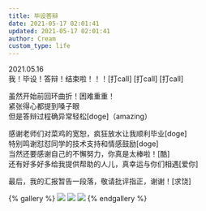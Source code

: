 ```yaml
---
title: 毕设答辩
date: 2021-05-17 02:01:41
updated: 2021-05-17 02:01:41
author: Cream
custom_type: life
---
```


2021.05.16  
我！毕设！答辩！结束啦！！！[打call] [打call] [打call]

虽然开始前回环曲折！困难重重！  
紧张得心都提到嗓子眼  
但是答辩过程确异常轻松[doge]（amazing）

感谢老师们对菜鸡的宽恕，疯狂放水让我顺利毕业[doge]  
特别鸣谢怼怼同学的技术支持和情感鼓励[doge]  
当然还要感谢自己的不懈努力，你真是太棒啦！[酷]  
还有好多好多给我提供帮助的人儿，真幸运与你们相遇[爱你]

最后，我的汇报暂告一段落，敬请批评指正，谢谢！[求饶]

{% gallery %}
![](https://wx1.sinaimg.cn/mw690/007MoDDugy1gqkt4f0e4tj32tc2407wk.jpg)
![](https://wx2.sinaimg.cn/mw690/007MoDDugy1gqkt4d0akaj33402c0qv6.jpg)
![](https://wx1.sinaimg.cn/mw690/007MoDDugy1gqkt4gqgwnj32tc2401kz.jpg)
{% endgallery %}